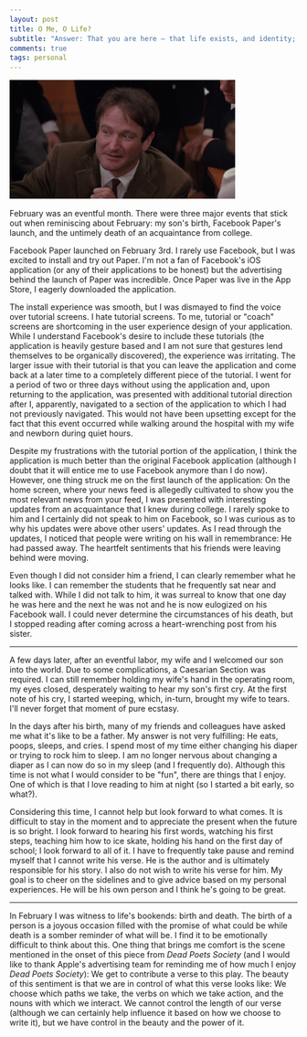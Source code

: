 ```yaml
---
layout: post
title: O Me, O Life?
subtitle: "Answer: That you are here — that life exists, and identity; That the powerful play goes on and you may contribute a verse. That the powerful play goes on and you may contribute a verse. What will your verse be?"
comments: true
tags: personal
---
```


![Dead Poets Society](/images/dead-poets-society.jpg "Dead Poets Society")

February was an eventful month. There were three major events that stick out when reminiscing about February: my son's birth, Facebook Paper's launch, and the untimely death of an acquaintance from college.

Facebook Paper launched on February 3rd. I rarely use Facebook, but I was excited to install and try out Paper. I'm not a fan of Facebook's iOS application (or any of their applications to be honest) but the advertising behind the launch of Paper was incredible. Once Paper was live in the App Store, I eagerly downloaded the application.

The install experience was smooth, but I was dismayed to find the voice over tutorial screens. I hate tutorial screens. To me, tutorial or "coach" screens are shortcoming in the user experience design of your application. While I understand Facebook's desire to include these tutorials (the application is heavily gesture based and I am not sure that gestures lend themselves to be organically discovered), the experience was irritating. The larger issue with their tutorial is that you can leave the application and come back at a later time to a completely different piece of the tutorial. I went for a period of two or three days without using the application and, upon returning to the application, was presented with additional tutorial direction after I, apparently, navigated to a section of the application to which I had not previously navigated. This would not have been upsetting except for the fact that this event occurred while walking around the hospital with my wife and newborn during quiet hours.

Despite my frustrations with the tutorial portion of the application, I think the application is much better than the original Facebook application (although I doubt that it will entice me to use Facebook anymore than I do now). However, one thing struck me on the first launch of the application: On the home screen, where your news feed is allegedly cultivated to show you the most relevant news from your feed, I was presented with interesting updates from an acquaintance that I knew during college. I rarely spoke to him and I certainly did not speak to him on Facebook, so I was curious as to why his updates were above other users' updates. As I read through the updates, I noticed that people were writing on his wall in remembrance: He had passed away. The heartfelt sentiments that his friends were leaving behind were moving.

Even though I did not consider him a friend, I can clearly remember what he looks like. I can remember the students that he frequently sat near and talked with. While I did not talk to him, it was surreal to know that one day he was here and the next he was not and he is now eulogized on his Facebook wall. I could never determine the circumstances of his death, but I stopped reading after coming across a heart-wrenching post from his sister.

***

A few days later, after an eventful labor, my wife and I welcomed our son into the world. Due to some complications, a Caesarian Section was required. I can still remember holding my wife's hand in the operating room, my eyes closed, desperately waiting to hear my son's first cry. At the first note of his cry, I started weeping, which, in-turn, brought my wife to tears. I'll never forget that moment of pure ecstasy.

In the days after his birth, many of my friends and colleagues have asked me what it's like to be a father. My answer is not very fulfilling: He eats, poops, sleeps, and cries. I spend most of my time either changing his diaper or trying to rock him to sleep. I am no longer nervous about changing a diaper as I can now do so in my sleep (and I frequently do). Although this time is not what I would consider to be "fun", there are things that I enjoy. One of which is that I love reading to him at night (so I started a bit early, so what?).

Considering this time, I cannot help but look forward to what comes. It is difficult to stay in the moment and to appreciate the present when the future is so bright. I look forward to hearing his first words, watching his first steps, teaching him how to ice skate, holding his hand on the first day of school; I look forward to all of it. I have to frequently take pause and remind myself that I cannot write his verse. He is the author and is ultimately responsible for his story. I also do not wish to write his verse for him. My goal is to cheer on the sidelines and to give advice based on my personal experiences. He will be his own person and I think he's going to be great.

***

In February I was witness to life's bookends: birth and death. The birth of a person is a joyous occasion filled with the promise of what could be while death is a somber reminder of what will be. I find it to be emotionally difficult to think about this. One thing that brings me comfort is the scene mentioned in the onset of this piece from *Dead Poets Society* (and I would like to thank Apple's advertising team for reminding me of how much I enjoy *Dead Poets Society*): We get to contribute a verse to this play. The beauty of this sentiment is that we are in control of what this verse looks like: We choose which paths we take, the verbs on which we take action, and the nouns with which we interact. We cannot control the length of our verse (although we can certainly help influence it based on how we choose to write it), but we have control in the beauty and the power of it.